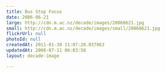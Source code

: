 ```yaml
---
title: Bus Stop Focus
date: 2006-06-21
large: http://cdn.m.ac.nz/decade/images/20060621.jpg
small: http://cdn.m.ac.nz/decade/images/small/20060621.jpg
flickrUrl: null
photoId: null
createdAt: 2011-01-30 11:07:20.037063
updatedAt: 2006-07-11 06:03:58
layout: decade-image

---
```


